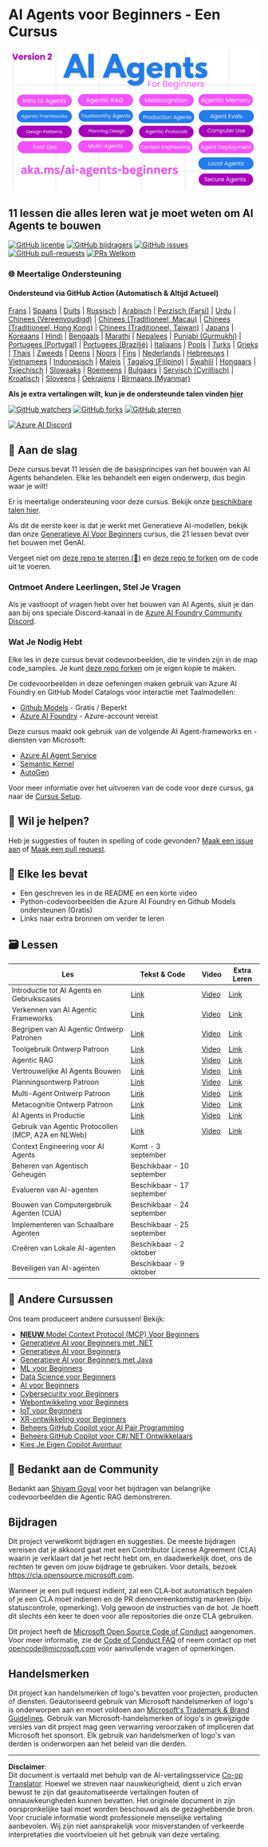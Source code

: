 <!--
CO_OP_TRANSLATOR_METADATA:
{
  "original_hash": "4177db6b3602dfa8c609d78df1f0f21b",
  "translation_date": "2025-08-29T17:19:06+00:00",
  "source_file": "README.md",
  "language_code": "nl"
}
-->
# AI Agents voor Beginners - Een Cursus

![Generatieve AI Voor Beginners](../../translated_images/repo-thumbnailv2.06f4a48036fde647f6ba4eb19f5651babe59bb30e972748afb349e47725d7601.nl.png)

## 11 lessen die alles leren wat je moet weten om AI Agents te bouwen

[![GitHub licentie](https://img.shields.io/github/license/microsoft/ai-agents-for-beginners.svg)](https://github.com/microsoft/ai-agents-for-beginners/blob/master/LICENSE?WT.mc_id=academic-105485-koreyst)
[![GitHub bijdragers](https://img.shields.io/github/contributors/microsoft/ai-agents-for-beginners.svg)](https://GitHub.com/microsoft/ai-agents-for-beginners/graphs/contributors/?WT.mc_id=academic-105485-koreyst)
[![GitHub issues](https://img.shields.io/github/issues/microsoft/ai-agents-for-beginners.svg)](https://GitHub.com/microsoft/ai-agents-for-beginners/issues/?WT.mc_id=academic-105485-koreyst)
[![GitHub pull-requests](https://img.shields.io/github/issues-pr/microsoft/ai-agents-for-beginners.svg)](https://GitHub.com/microsoft/ai-agents-for-beginners/pulls/?WT.mc_id=academic-105485-koreyst)
[![PRs Welkom](https://img.shields.io/badge/PRs-welcome-brightgreen.svg?style=flat-square)](http://makeapullrequest.com?WT.mc_id=academic-105485-koreyst)

### 🌐 Meertalige Ondersteuning

#### Ondersteund via GitHub Action (Automatisch & Altijd Actueel)

[Frans](../fr/README.md) | [Spaans](../es/README.md) | [Duits](../de/README.md) | [Russisch](../ru/README.md) | [Arabisch](../ar/README.md) | [Perzisch (Farsi)](../fa/README.md) | [Urdu](../ur/README.md) | [Chinees (Vereenvoudigd)](../zh/README.md) | [Chinees (Traditioneel, Macau)](../mo/README.md) | [Chinees (Traditioneel, Hong Kong)](../hk/README.md) | [Chinees (Traditioneel, Taiwan)](../tw/README.md) | [Japans](../ja/README.md) | [Koreaans](../ko/README.md) | [Hindi](../hi/README.md) | [Bengaals](../bn/README.md) | [Marathi](../mr/README.md) | [Nepalees](../ne/README.md) | [Punjabi (Gurmukhi)](../pa/README.md) | [Portugees (Portugal)](../pt/README.md) | [Portugees (Brazilië)](../br/README.md) | [Italiaans](../it/README.md) | [Pools](../pl/README.md) | [Turks](../tr/README.md) | [Grieks](../el/README.md) | [Thais](../th/README.md) | [Zweeds](../sv/README.md) | [Deens](../da/README.md) | [Noors](../no/README.md) | [Fins](../fi/README.md) | [Nederlands](./README.md) | [Hebreeuws](../he/README.md) | [Vietnamees](../vi/README.md) | [Indonesisch](../id/README.md) | [Maleis](../ms/README.md) | [Tagalog (Filipino)](../tl/README.md) | [Swahili](../sw/README.md) | [Hongaars](../hu/README.md) | [Tsjechisch](../cs/README.md) | [Slowaaks](../sk/README.md) | [Roemeens](../ro/README.md) | [Bulgaars](../bg/README.md) | [Servisch (Cyrillisch)](../sr/README.md) | [Kroatisch](../hr/README.md) | [Sloveens](../sl/README.md) | [Oekraïens](../uk/README.md) | [Birmaans (Myanmar)](../my/README.md)

**Als je extra vertalingen wilt, kun je de ondersteunde talen vinden [hier](https://github.com/Azure/co-op-translator/blob/main/getting_started/supported-languages.md)**

[![GitHub watchers](https://img.shields.io/github/watchers/microsoft/ai-agents-for-beginners.svg?style=social&label=Watch)](https://GitHub.com/microsoft/ai-agents-for-beginners/watchers/?WT.mc_id=academic-105485-koreyst)
[![GitHub forks](https://img.shields.io/github/forks/microsoft/ai-agents-for-beginners.svg?style=social&label=Fork)](https://GitHub.com/microsoft/ai-agents-for-beginners/network/?WT.mc_id=academic-105485-koreyst)
[![GitHub sterren](https://img.shields.io/github/stars/microsoft/ai-agents-for-beginners.svg?style=social&label=Star)](https://GitHub.com/microsoft/ai-agents-for-beginners/stargazers/?WT.mc_id=academic-105485-koreyst)

[![Azure AI Discord](https://dcbadge.limes.pink/api/server/kzRShWzttr)](https://discord.gg/kzRShWzttr)

## 🌱 Aan de slag

Deze cursus bevat 11 lessen die de basisprincipes van het bouwen van AI Agents behandelen. Elke les behandelt een eigen onderwerp, dus begin waar je wilt!

Er is meertalige ondersteuning voor deze cursus. Bekijk onze [beschikbare talen hier](../..).

Als dit de eerste keer is dat je werkt met Generatieve AI-modellen, bekijk dan onze [Generatieve AI Voor Beginners](https://aka.ms/genai-beginners) cursus, die 21 lessen bevat over het bouwen met GenAI.

Vergeet niet om [deze repo te sterren (🌟)](https://docs.github.com/en/get-started/exploring-projects-on-github/saving-repositories-with-stars?WT.mc_id=academic-105485-koreyst) en [deze repo te forken](https://github.com/microsoft/ai-agents-for-beginners/fork) om de code uit te voeren.

### Ontmoet Andere Leerlingen, Stel Je Vragen

Als je vastloopt of vragen hebt over het bouwen van AI Agents, sluit je dan aan bij ons speciale Discord-kanaal in de [Azure AI Foundry Community Discord](https://aka.ms/ai-agents/discord).

### Wat Je Nodig Hebt

Elke les in deze cursus bevat codevoorbeelden, die te vinden zijn in de map code_samples. Je kunt [deze repo forken](https://github.com/microsoft/ai-agents-for-beginners/fork) om je eigen kopie te maken.

De codevoorbeelden in deze oefeningen maken gebruik van Azure AI Foundry en GitHub Model Catalogs voor interactie met Taalmodellen:

- [Github Models](https://aka.ms/ai-agents-beginners/github-models) - Gratis / Beperkt
- [Azure AI Foundry](https://aka.ms/ai-agents-beginners/ai-foundry) - Azure-account vereist

Deze cursus maakt ook gebruik van de volgende AI Agent-frameworks en -diensten van Microsoft:

- [Azure AI Agent Service](https://aka.ms/ai-agents-beginners/ai-agent-service)
- [Semantic Kernel](https://aka.ms/ai-agents-beginners/semantic-kernel)
- [AutoGen](https://aka.ms/ai-agents/autogen)

Voor meer informatie over het uitvoeren van de code voor deze cursus, ga naar de [Cursus Setup](./00-course-setup/README.md).

## 🙏 Wil je helpen?

Heb je suggesties of fouten in spelling of code gevonden? [Maak een issue aan](https://github.com/microsoft/ai-agents-for-beginners/issues?WT.mc_id=academic-105485-koreyst) of [Maak een pull request](https://github.com/microsoft/ai-agents-for-beginners/pulls?WT.mc_id=academic-105485-koreyst).

## 📂 Elke les bevat

- Een geschreven les in de README en een korte video
- Python-codevoorbeelden die Azure AI Foundry en Github Models ondersteunen (Gratis)
- Links naar extra bronnen om verder te leren

## 🗃️ Lessen

| **Les**                                      | **Tekst & Code**                                  | **Video**                                                  | **Extra Leren**                                                                      |
|----------------------------------------------|---------------------------------------------------|------------------------------------------------------------|--------------------------------------------------------------------------------------|
| Introductie tot AI Agents en Gebruikscases   | [Link](./01-intro-to-ai-agents/README.md)         | [Video](https://youtu.be/3zgm60bXmQk?si=z8QygFvYQv-9WtO1)  | [Link](https://aka.ms/ai-agents-beginners/collection?WT.mc_id=academic-105485-koreyst) |
| Verkennen van AI Agentic Frameworks          | [Link](./02-explore-agentic-frameworks/README.md) | [Video](https://youtu.be/ODwF-EZo_O8?si=Vawth4hzVaHv-u0H)  | [Link](https://aka.ms/ai-agents-beginners/collection?WT.mc_id=academic-105485-koreyst) |
| Begrijpen van AI Agentic Ontwerp Patronen    | [Link](./03-agentic-design-patterns/README.md)    | [Video](https://youtu.be/m9lM8qqoOEA?si=BIzHwzstTPL8o9GF)  | [Link](https://aka.ms/ai-agents-beginners/collection?WT.mc_id=academic-105485-koreyst) |
| Toolgebruik Ontwerp Patroon                  | [Link](./04-tool-use/README.md)                   | [Video](https://youtu.be/vieRiPRx-gI?si=2z6O2Xu2cu_Jz46N)  | [Link](https://aka.ms/ai-agents-beginners/collection?WT.mc_id=academic-105485-koreyst) |
| Agentic RAG                                  | [Link](./05-agentic-rag/README.md)                | [Video](https://youtu.be/WcjAARvdL7I?si=gKPWsQpKiIlDH9A3)  | [Link](https://aka.ms/ai-agents-beginners/collection?WT.mc_id=academic-105485-koreyst) |
| Vertrouwelijke AI Agents Bouwen              | [Link](./06-building-trustworthy-agents/README.md)| [Video](https://youtu.be/iZKkMEGBCUQ?si=jZjpiMnGFOE9L8OK ) | [Link](https://aka.ms/ai-agents-beginners/collection?WT.mc_id=academic-105485-koreyst) |
| Planningsontwerp Patroon                     | [Link](./07-planning-design/README.md)            | [Video](https://youtu.be/kPfJ2BrBCMY?si=6SC_iv_E5-mzucnC)  | [Link](https://aka.ms/ai-agents-beginners/collection?WT.mc_id=academic-105485-koreyst) |
| Multi-Agent Ontwerp Patroon                  | [Link](./08-multi-agent/README.md)                | [Video](https://youtu.be/V6HpE9hZEx0?si=rMgDhEu7wXo2uo6g)  | [Link](https://aka.ms/ai-agents-beginners/collection?WT.mc_id=academic-105485-koreyst) |
| Metacognitie Ontwerp Patroon                 | [Link](./09-metacognition/README.md)              | [Video](https://youtu.be/His9R6gw6Ec?si=8gck6vvdSNCt6OcF)  | [Link](https://aka.ms/ai-agents-beginners/collection?WT.mc_id=academic-105485-koreyst) |
| AI Agents in Productie                       | [Link](./10-ai-agents-production/README.md)       | [Video](https://youtu.be/l4TP6IyJxmQ?si=31dnhexRo6yLRJDl)  | [Link](https://aka.ms/ai-agents-beginners/collection?WT.mc_id=academic-105485-koreyst) |
| Gebruik van Agentic Protocollen (MCP, A2A en NLWeb) | [Link](./11-agentic-protocols/README.md)          | [Video](https://youtu.be/X-Dh9R3Opn8)                      | [Link](https://aka.ms/ai-agents-beginners/collection?WT.mc_id=academic-105485-koreyst) |
| Context Engineering voor AI Agents           | Komt - 3 september                                |                                                            |                                                                                      |
| Beheren van Agentisch Geheugen              | Beschikbaar - 10 september                        |                                                            |                                                                                        |
| Evalueren van AI-agenten                    | Beschikbaar - 17 september                        |                                                            |                                                                                        |
| Bouwen van Computergebruik Agenten (CUA)    | Beschikbaar - 24 september                        |                                                            |                                                                                        |
| Implementeren van Schaalbare Agenten        | Beschikbaar - 25 september                        |                                                            |                                                                                        |
| Creëren van Lokale AI-agenten               | Beschikbaar - 2 oktober                           |                                                            |                                                                                        |
| Beveiligen van AI-agenten                   | Beschikbaar - 9 oktober                           |                                                            |                                                                                        |

## 🎒 Andere Cursussen

Ons team produceert andere cursussen! Bekijk:

- [**NIEUW** Model Context Protocol (MCP) Voor Beginners](https://github.com/microsoft/mcp-for-beginners?WT.mc_id=academic-105485-koreyst)
- [Generatieve AI voor Beginners met .NET](https://github.com/microsoft/Generative-AI-for-beginners-dotnet?WT.mc_id=academic-105485-koreyst)
- [Generatieve AI voor Beginners](https://github.com/microsoft/generative-ai-for-beginners?WT.mc_id=academic-105485-koreyst)
- [Generatieve AI voor Beginners met Java](https://github.com/microsoft/generative-ai-for-beginners-java?WT.mc_id=academic-105485-koreyst)
- [ML voor Beginners](https://aka.ms/ml-beginners?WT.mc_id=academic-105485-koreyst)
- [Data Science voor Beginners](https://aka.ms/datascience-beginners?WT.mc_id=academic-105485-koreyst)
- [AI voor Beginners](https://aka.ms/ai-beginners?WT.mc_id=academic-105485-koreyst)
- [Cybersecurity voor Beginners](https://github.com/microsoft/Security-101??WT.mc_id=academic-96948-sayoung)
- [Webontwikkeling voor Beginners](https://aka.ms/webdev-beginners?WT.mc_id=academic-105485-koreyst)
- [IoT voor Beginners](https://aka.ms/iot-beginners?WT.mc_id=academic-105485-koreyst)
- [XR-ontwikkeling voor Beginners](https://github.com/microsoft/xr-development-for-beginners?WT.mc_id=academic-105485-koreyst)
- [Beheers GitHub Copilot voor AI Pair Programming](https://aka.ms/GitHubCopilotAI?WT.mc_id=academic-105485-koreyst)
- [Beheers GitHub Copilot voor C#/.NET Ontwikkelaars](https://github.com/microsoft/mastering-github-copilot-for-dotnet-csharp-developers?WT.mc_id=academic-105485-koreyst)
- [Kies Je Eigen Copilot Avontuur](https://github.com/microsoft/CopilotAdventures?WT.mc_id=academic-105485-koreyst)

## 🌟 Bedankt aan de Community

Bedankt aan [Shivam Goyal](https://www.linkedin.com/in/shivam2003/) voor het bijdragen van belangrijke codevoorbeelden die Agentic RAG demonstreren.

## Bijdragen

Dit project verwelkomt bijdragen en suggesties. De meeste bijdragen vereisen dat je akkoord gaat met een
Contributor License Agreement (CLA) waarin je verklaart dat je het recht hebt om, en daadwerkelijk doet, ons de rechten te geven om jouw bijdrage te gebruiken. Voor details, bezoek 
<https://cla.opensource.microsoft.com>.

Wanneer je een pull request indient, zal een CLA-bot automatisch bepalen of je een CLA moet indienen en de PR dienovereenkomstig markeren (bijv. statuscontrole, opmerking). Volg gewoon de instructies
van de bot. Je hoeft dit slechts één keer te doen voor alle repositories die onze CLA gebruiken.

Dit project heeft de [Microsoft Open Source Code of Conduct](https://opensource.microsoft.com/codeofconduct/) aangenomen.
Voor meer informatie, zie de [Code of Conduct FAQ](https://opensource.microsoft.com/codeofconduct/faq/) of
neem contact op met [opencode@microsoft.com](mailto:opencode@microsoft.com) voor aanvullende vragen of opmerkingen.

## Handelsmerken

Dit project kan handelsmerken of logo's bevatten voor projecten, producten of diensten. Geautoriseerd gebruik van Microsoft
handelsmerken of logo's is onderworpen aan en moet voldoen aan
[Microsoft's Trademark & Brand Guidelines](https://www.microsoft.com/legal/intellectualproperty/trademarks/usage/general).
Gebruik van Microsoft-handelsmerken of logo's in gewijzigde versies van dit project mag geen verwarring veroorzaken of impliceren dat Microsoft het sponsort.
Elk gebruik van handelsmerken of logo's van derden is onderworpen aan het beleid van die derden.

---

**Disclaimer**:  
Dit document is vertaald met behulp van de AI-vertalingsservice [Co-op Translator](https://github.com/Azure/co-op-translator). Hoewel we streven naar nauwkeurigheid, dient u zich ervan bewust te zijn dat geautomatiseerde vertalingen fouten of onnauwkeurigheden kunnen bevatten. Het originele document in zijn oorspronkelijke taal moet worden beschouwd als de gezaghebbende bron. Voor cruciale informatie wordt professionele menselijke vertaling aanbevolen. Wij zijn niet aansprakelijk voor misverstanden of verkeerde interpretaties die voortvloeien uit het gebruik van deze vertaling.